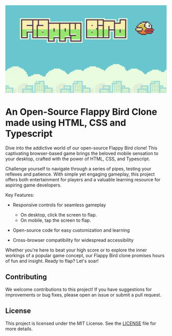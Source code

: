 <img src="./public/flappy-bird.jpg" alt="Flappy Bird">

# An Open-Source Flappy Bird Clone made using HTML, CSS and Typescript

Dive into the addictive world of our open-source Flappy Bird clone! This captivating browser-based game brings the beloved mobile sensation to your desktop, crafted with the power of HTML, CSS, and Typescript.

Challenge yourself to navigate through a series of pipes, testing your reflexes and patience. With simple yet engaging gameplay, this project offers both entertainment for players and a valuable learning resource for aspiring game developers.

Key Features:

- Responsive controls for seamless gameplay

  - On desktop, click the screen to flap.
  - On mobile, tap the screen to flap.

- Open-source code for easy customization and learning
- Cross-browser compatibility for widespread accessibility

Whether you're here to beat your high score or to explore the inner workings of a popular game concept, our Flappy Bird clone promises hours of fun and insight. Ready to flap? Let's soar!

## Contributing

We welcome contributions to this project! If you have suggestions for improvements or bug fixes, please open an issue or submit a pull request.

## License

This project is licensed under the MIT License. See the [LICENSE](LICENSE.md) file for more details.
